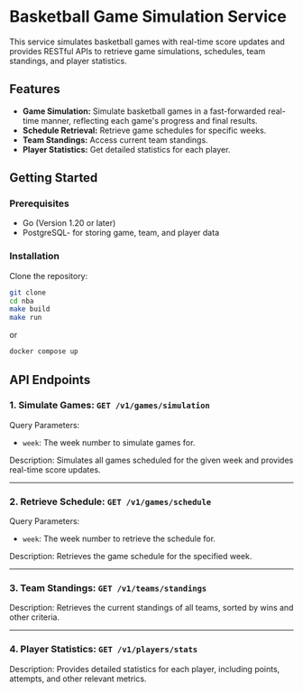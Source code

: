 # Basketball Game Simulation Service

This service simulates basketball games with real-time score updates and provides RESTful APIs to retrieve game simulations, schedules, team standings, and player statistics.

## Features

- **Game Simulation:** Simulate basketball games in a fast-forwarded real-time manner, reflecting each game's progress and final results.
- **Schedule Retrieval:** Retrieve game schedules for specific weeks.
- **Team Standings:** Access current team standings.
- **Player Statistics:** Get detailed statistics for each player.

## Getting Started

### Prerequisites

- Go (Version 1.20 or later)
- PostgreSQL- for storing game, team, and player data

### Installation

Clone the repository:
   ```bash
   git clone
   cd nba
   make build
   make run
   ```
   or
   ```bash
   docker compose up
   ```

## API Endpoints

### 1. Simulate Games: `GET /v1/games/simulation`
Query Parameters:
- `week`: The week number to simulate games for.

Description:
Simulates all games scheduled for the given week and provides real-time score updates.

---

### 2. Retrieve Schedule: `GET /v1/games/schedule`
Query Parameters:
- `week`: The week number to retrieve the schedule for.

Description:
Retrieves the game schedule for the specified week.

---

### 3. Team Standings: `GET /v1/teams/standings`

Description:
Retrieves the current standings of all teams, sorted by wins and other criteria.

---

### 4. Player Statistics: `GET /v1/players/stats`

Description:
Provides detailed statistics for each player, including points, attempts, and other relevant metrics.

